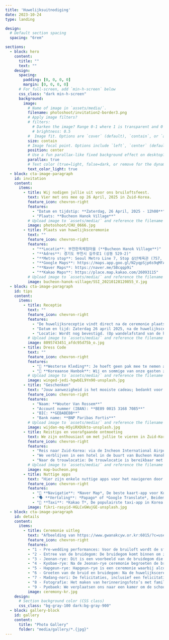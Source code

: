 ```yaml
---
title: 'Huwelijksuitnodiging'
date: 2023-10-24
type: landing

design:
  # Default section spacing
  spacing: "6rem"

sections:
  - block: hero
    content:
      title: ""
      text: ""
    design:
      spacing:
        padding: [0, 0, 0, 0]
        margin: [0, 0, 0, 0]
      # For full-screen, add `min-h-screen` below
      css_class: "dark min-h-screen"
      background:
        image:
          # Name of image in `assets/media/`.
          filename: photoshoot/invitation2-border3.png
          # Apply image filters?
          # filters:
            # Darken the image? Range 0-1 where 1 is transparent and 0 is opaque.
            # brightness: 0.5
          #  Image fit. Options are `cover` (default), `contain`, or `actual` size.
          size: contain
          # Image focal point. Options include `left`, `center` (default), or `right`.
          position: center
          # Use a fun parallax-like fixed background effect on desktop? true/false
          parallax: true
          # Text color (true=light, false=dark, or remove for the dynamic theme color).
          text_color_light: true
  - block: cta-image-paragraph
    id: invitation
    content:
      items:
        - title: Wij nodigen jullie uit voor ons bruiloftsfeest.
          text: Vier met ons mee op 26 April, 2025 in Zuid-Korea.
          feature_icon: chevron-right
          features:
            - "Datum en tijdstip: **Zaterdag, 26 April, 2025 - 12h00**"
            - "Plaats: **Bucheon Hanok Village**"
          # Upload image to `assets/media/` and reference the filename here
          image: photoshoot/CHU_0666.jpg
        - title: Plaats van huwelijksceremonie
          text: ""
          feature_icon: chevron-right
          features:
            - "**Locatie**: 부천한옥체험마을 (**Bucheon Hanok Village**)"
            - "**Adres**: 경기도 부천시 길주로1 (상동 529-2)"
            - "**Metro stop**: Seoul Metro Line 7, Stop 삼산체육관 (757, Samsan Gymnasium), volg de uitgang Exit 5"
            - "**Google Maps**: https://maps.app.goo.gl/N2yqpSjp6s9qMFAp6 (Let op: Google Maps werkt niet goed in Zuid-Korea.)"
            - "**Naver Maps**: https://naver.me/5Bcqqp9i"
            - "**Kakao Maps**: https://place.map.kakao.com/26093115"
          # Upload image to `assets/media/` and reference the filename here
          image: bucheon-hanok-village/SSI_20210128120855_V.jpg
  - block: cta-image-paragraph
    id: tips
    content:
      items:
        - title: Receptie
          text: ""
          feature_icon: chevron-right
          features:
            - "De huwelijksreceptie vindt direct na de ceremonie plaats."
            - "Datum en tijd: Zaterdag 26 april 2025, na de huwelijksceremonie."
            - "Locatie: Wordt nog bevestigd. (Op wandelafstand van de huwelijksceremonie)"
          # Upload image to `assets/media/` and reference the filename here
          image: 8095743451_afdc95d75b_o.jpg
        - title: Dress Code
          text: ""
          feature_icon: chevron-right
          features:
            - "👔 **Westerse Kleding**: Je hoeft geen pak mee te nemen als dat ongemakkelijk is voor je reis—maar je mag er gerust één dragen! Een nette, casual outfit met een vleugje formaliteit is prima."
            - "👘 **Koreaanse Hanbok**: Wij en sommige van onze gasten zullen traditionele Koreaanse hanboks dragen, maar het is optioneel voor gasten om er één te dragen. Als je er een wilt, zijn populaire verhuurbedrijven voor buitenlanders in de buurt van Bukchon Hanok Village en Gyeongbokgung Station in Seoel—overweeg om van vrijdag tot zondag te huren en vraag om een trouw-hanbok. Er zijn ook verhuurbedrijven in Bucheon, dichtbij de locatie, maar sommige zijn iets meer premium."
          # Upload image to `assets/media/` and reference the filename here
          image: winged-jedi-hgwbEL9Yn90-unsplash.jpg
        - title: "Geschenken"
          text: "Jouw aanwezigheid is het mooiste cadeau; bedankt voor je liefde en steun! In Korea is het gebruikelijk om een geld als cadeau te geven op bruiloften. Als je wilt, kun je een storting doen op onze bankrekening om ons te helpen onze toekomst samen op te bouwen."
          feature_icon: chevron-right
          features:
            - "Naam: **Wouter Van Rossem**" 
            - "Account nummer (IBAN): **BE89 0015 3168 7085**"
            - "BIC: **GEBABEBB**"
            - "Bank name: **BNP Paribas Fortis**"
          # Upload image to `assets/media/` and reference the filename here
          image: wijdan-mq-H5yiRXDUkto-unsplash.jpg
        - title: Reistips en voorafgaande ontmoeting
          text: We zijn enthousiast om met jullie te vieren in Zuid-Korea! Hier is wat handige informatie voor je reisplanning. Meer details volgen snel.
          feature_icon: chevron-right
          features:
            - "Reis naar Zuid-Korea: via de Incheon International Airport (ICN), de belangrijkste luchthaven die Seoul bedient. Kom een dag of twee van tevoren."
            - "We verblijven in een hotel in de buurt van Bucheon Hanok Village. Je kan ons daar al ontmoeten en accommodatie in de buurt te boeken, bijvoorbeeld in The Koryo Hotel of Hotel Polaris in Bucheon-si."
            - "Naar de trouwlocatie: De trouwlocatie is bereikbaar met het openbaar vervoer. (Seoul Metro Line 7, Stop 삼산체육관 (757, Samsan Gymnasium), Exit 5)"
          # Upload image to `assets/media/` and reference the filename here
          image: map-bucheon.png
        - title: Nuttige apps
          text: "Hier zijn enkele nuttige apps voor het navigeren door Korea, zoek ze op in de app store van je apparaat"
          feature_icon: chevron-right
          features:
            - "📍 **Navigatie**: *Naver Map*, De beste kaart-app voor Korea, met nauwkeurige routebeschrijvingen en informatie over het openbaar vervoer."
            - "🗣️ **Vertaling**: *Papago* of *Google Translate*, Beiden werken goed voor algemene vertalingen en tekstherkenning via afbeeldingen. Papago is gespecialiseerd in Koreaanse vertalingen en daardoor soms beter."
            - "🚖 **Taxi**: *Kakao T*, De populairste taxi-app in Korea. Taxi's zijn betaalbaar, en je kunt gemakkelijk een rit aanvragen met je bestemming al ingesteld, wat zorgt voor een zorgeloze ervaring."
          image: fikri-rasyid-HGLCvGWujGE-unsplash.jpg
  - block: cta-image-paragraph
    id: details
    content:
      items:
        - title: Ceremonie uitleg
          text: "Afbeelding van https://www.gwanakcyw.or.kr:6015/?c=user&mcd=gkd0002"
          feature_icon: chevron-right
          features:
          - "1 - Pre-wedding performances: Voor de bruiloft wordt de sfeer in de trouwzaal verhoogd en wordt de aankomende bruiloft aangekondigd. Er zijn optredens van pungmul, nabal, enz."
          - "2 - Entree van de bruidegom: De bruidegom komt binnen om zijn bruid te begroeten."
          - "3 - Jeonan-rye: Dit is een voorbeeld van de bruidegom die met zijn schoonvader naar het huis van de bruid gaat en een gans aan de moeder van de bruid geeft. De gans is een symbool van een belofte om de relatie voor de rest van het leven te behouden zodra een relatie is gevormd. Vroeger werd een levende gans gebruikt, maar tegenwoordig wordt in plaats daarvan een houten gans gebruikt."
          - "4 - Kyobae-rye: Na de Jeonan-rye ceremonie begroeten de bruidegom en de bruid elkaar voor het eerst in de uitnodigingshal, en de bruidegom en de bruid buigen voor elkaar. Met deze Gyobae ceremonie beloven de bruidegom en de bruid samen te leven voor honderd jaar."
          - "5 - Hapgeun-rye: Hapgeun-rye is een ceremonie waarbij alcohol in een beker en een kalebas wordt gegoten en apart wordt gedronken. De kalebas was oorspronkelijk één en werd in tweeën verdeeld, waarna de twee weer één worden, wat de eenheid van het paar symboliseert."
          - "6 - Groeten van de bruid en bruidegom: Na de huwelijksceremonie zijn alle formaliteiten van de huwelijksceremonie voorbij. De bruid en bruidegom drukken hun dankbaarheid uit naar de gasten die hen kwamen bezoeken."
          - "7 - Madang-nori: De felicitaties, inclusief een felicitatiesperformance die is voorbereid door de vrienden van de bruidegom en bruid, samen met samulnori en feestelijke dansen, zullen allemaal samen worden uitgevoerd."
          - "8 - Fotografie: Het maken van herinneringsfoto’s met familie, vrienden en kennissen."
          - "9 - Pyebaek: We verplaatsen ons naar een kamer om de schoonouders en familieleden te begroeten."
          image: ceremony-kr.jpg 
    design:
      # Section background color (CSS class)
      css_class: "bg-gray-100 dark:bg-gray-900"
  - block: gallery-block
    id: gallery 
    content:
      title: "Photo Gallery"
      folder: "media/gallery/*.{jpg}"
---
```

